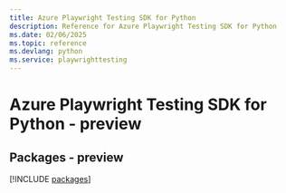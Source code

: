 ```yaml
---
title: Azure Playwright Testing SDK for Python
description: Reference for Azure Playwright Testing SDK for Python
ms.date: 02/06/2025
ms.topic: reference
ms.devlang: python
ms.service: playwrighttesting
---
```

# Azure Playwright Testing SDK for Python - preview
## Packages - preview
[!INCLUDE [packages](playwright-testing-index.md)]